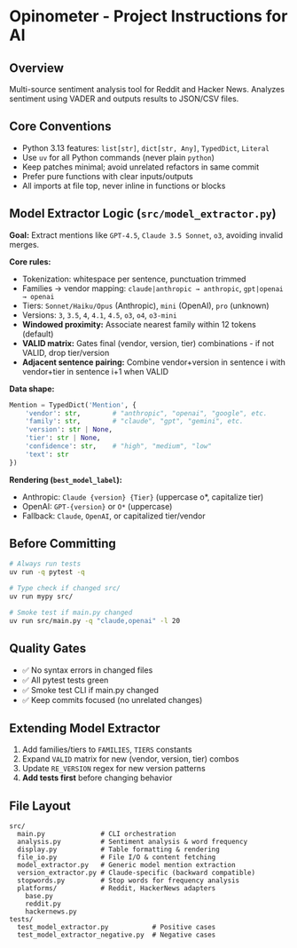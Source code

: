# Opinometer - Project Instructions for AI

## Overview

Multi-source sentiment analysis tool for Reddit and Hacker News. Analyzes sentiment using VADER and outputs results to JSON/CSV files.

## Core Conventions

- Python 3.13 features: `list[str]`, `dict[str, Any]`, `TypedDict`, `Literal`
- Use `uv` for all Python commands (never plain `python`)
- Keep patches minimal; avoid unrelated refactors in same commit
- Prefer pure functions with clear inputs/outputs
- All imports at file top, never inline in functions or blocks

## Model Extractor Logic (`src/model_extractor.py`)

**Goal:** Extract mentions like `GPT-4.5`, `Claude 3.5 Sonnet`, `o3`, avoiding invalid merges.

**Core rules:**
- Tokenization: whitespace per sentence, punctuation trimmed
- Families → vendor mapping: `claude|anthropic → anthropic`, `gpt|openai → openai`
- Tiers: `Sonnet/Haiku/Opus` (Anthropic), `mini` (OpenAI), `pro` (unknown)
- Versions: `3`, `3.5`, `4`, `4.1`, `4.5`, `o3`, `o4`, `o3-mini`
- **Windowed proximity:** Associate nearest family within 12 tokens (default)
- **VALID matrix:** Gates final (vendor, version, tier) combinations - if not VALID, drop tier/version
- **Adjacent sentence pairing:** Combine vendor+version in sentence i with vendor+tier in sentence i+1 when VALID

**Data shape:**
```python
Mention = TypedDict('Mention', {
    'vendor': str,        # "anthropic", "openai", "google", etc.
    'family': str,        # "claude", "gpt", "gemini", etc.
    'version': str | None,
    'tier': str | None,
    'confidence': str,    # "high", "medium", "low"
    'text': str
})
```

**Rendering (`best_model_label`):**
- Anthropic: `Claude {version} {Tier}` (uppercase o*, capitalize tier)
- OpenAI: `GPT-{version}` or `O*` (uppercase)
- Fallback: `Claude`, `OpenAI`, or capitalized tier/vendor

## Before Committing

```bash
# Always run tests
uv run -q pytest -q

# Type check if changed src/
uv run mypy src/

# Smoke test if main.py changed
uv run src/main.py -q "claude,openai" -l 20
```

## Quality Gates

- ✅ No syntax errors in changed files
- ✅ All pytest tests green
- ✅ Smoke test CLI if main.py changed
- ✅ Keep commits focused (no unrelated changes)

## Extending Model Extractor

1. Add families/tiers to `FAMILIES`, `TIERS` constants
2. Expand `VALID` matrix for new (vendor, version, tier) combos
3. Update `RE_VERSION` regex for new version patterns
4. **Add tests first** before changing behavior

## File Layout

```
src/
  main.py              # CLI orchestration
  analysis.py          # Sentiment analysis & word frequency
  display.py           # Table formatting & rendering
  file_io.py           # File I/O & content fetching
  model_extractor.py   # Generic model mention extraction
  version_extractor.py # Claude-specific (backward compatible)
  stopwords.py         # Stop words for frequency analysis
  platforms/           # Reddit, HackerNews adapters
    base.py
    reddit.py
    hackernews.py
tests/
  test_model_extractor.py           # Positive cases
  test_model_extractor_negative.py  # Negative cases
```
